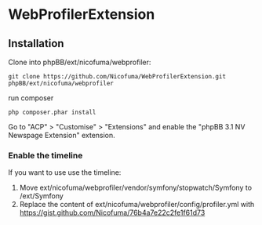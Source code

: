 WebProfilerExtension
==================

## Installation

Clone into phpBB/ext/nicofuma/webprofiler:

    git clone https://github.com/Nicofuma/WebProfilerExtension.git phpBB/ext/nicofuma/webprofiler

run composer

    php composer.phar install
    
Go to "ACP" > "Customise" > "Extensions" and enable the "phpBB 3.1 NV Newspage Extension" extension.

### Enable the timeline

If you want to use use the timeline:

1. Move ext/nicofuma/webprofiler/vendor/symfony/stopwatch/Symfony to /ext/Symfony
2. Replace the content of ext/nicofuma/webprofiler/config/profiler.yml with https://gist.github.com/Nicofuma/76b4a7e22c2fe1f61d73

